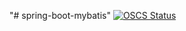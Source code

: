 "# spring-boot-mybatis" 
[![OSCS Status](https://www.oscs1024.com/platform/badge/ZhanChaoHan/spring-boot-mybatis.git.svg?size=large)](https://www.murphysec.com/dr/ImX7znaHGomibLFW0P)
